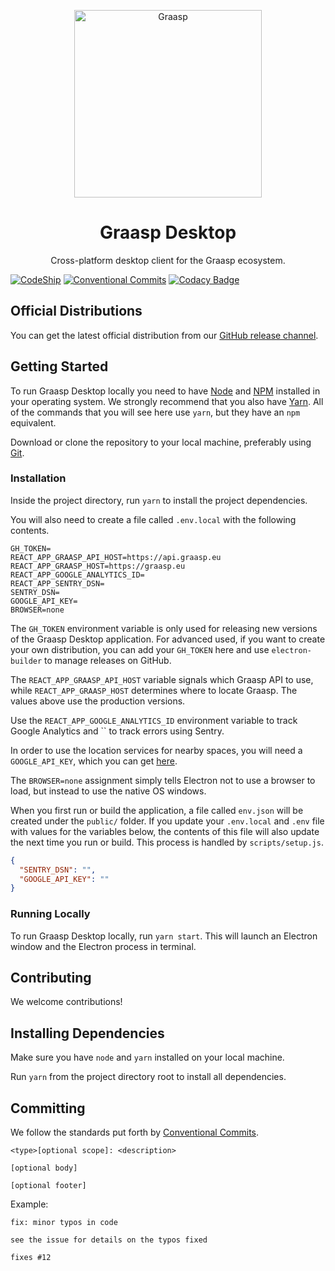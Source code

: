 <p align="center">
  <a href="https://babeljs.io/">
    <img alt="Graasp" src="https://avatars3.githubusercontent.com/u/43075056" width="300">
  </a>
</p>

<h1 align="center">Graasp Desktop</h1>

<p align="center">
  Cross-platform desktop client for the Graasp ecosystem.
</p>

[![CodeShip](https://app.codeship.com/projects/e0ef44e0-cff2-0136-9889-2aa8b2e23b88/status?branch=master)](https://app.codeship.com/projects/315997)
[![Conventional Commits](https://img.shields.io/badge/Conventional%20Commits-1.0.0-yellow.svg)](https://conventionalcommits.org)
[![Codacy Badge](https://api.codacy.com/project/badge/Grade/b46362710a304906bb6ce858408e59a2)](https://www.codacy.com/app/graasp/graasp-desktop)

## Official Distributions

You can get the latest official distribution from our [GitHub release channel](https://github.com/graasp/graasp-desktop/releases).

## Getting Started

To run Graasp Desktop locally you need to have [Node](https://nodejs.org) and
[NPM](https://www.npmjs.com) installed in your operating system. We strongly recommend that you
also have [Yarn](https://yarnpkg.com/). All of the commands that you will see here use `yarn`,
but they have an `npm` equivalent.

Download or clone the repository to your local machine, preferably using [Git](https://git-scm.com).

### Installation

Inside the project directory, run `yarn` to install the project dependencies.

You will also need to create a file called `.env.local` with the following contents.

```dotenv
GH_TOKEN=
REACT_APP_GRAASP_API_HOST=https://api.graasp.eu
REACT_APP_GRAASP_HOST=https://graasp.eu
REACT_APP_GOOGLE_ANALYTICS_ID=
REACT_APP_SENTRY_DSN=
SENTRY_DSN=
GOOGLE_API_KEY=
BROWSER=none
```

The `GH_TOKEN` environment variable is only used for releasing new versions of the Graasp Desktop
application. For advanced used, if you want to create your own distribution, you can add your
`GH_TOKEN` here and use `electron-builder` to manage releases on GitHub.

The `REACT_APP_GRAASP_API_HOST` variable signals which Graasp API to use, while
`REACT_APP_GRAASP_HOST` determines where to locate Graasp. The values above use the production
versions.

Use the `REACT_APP_GOOGLE_ANALYTICS_ID` environment variable to track Google Analytics and
`` to track errors using Sentry.

In order to use the location services for nearby spaces, you will need a `GOOGLE_API_KEY`, which
you can get [here](https://developers.google.com/maps/documentation/geolocation/get-api-key).

The `BROWSER=none` assignment simply tells Electron not to use a browser to load, but instead to
use the native OS windows.

When you first run or build the application, a file called `env.json` will be created under the
`public/` folder. If you update your `.env.local` and `.env` file with values for the variables
below, the contents of this file will also update the next time you run or build. This process is
handled by `scripts/setup.js`.

```json
{
  "SENTRY_DSN": "",
  "GOOGLE_API_KEY": ""
}
```

### Running Locally

To run Graasp Desktop locally, run `yarn start`. This will launch an Electron window and the
Electron process in terminal.

## Contributing

We welcome contributions!

## Installing Dependencies

Make sure you have `node` and `yarn` installed on your local machine.

Run `yarn` from the project directory root to install all dependencies.

## Committing

We follow the standards put forth by [Conventional Commits](https://www.conventionalcommits.org/en/v1.0.0-beta.2/).

```
<type>[optional scope]: <description>

[optional body]

[optional footer]
```

Example:

```
fix: minor typos in code

see the issue for details on the typos fixed

fixes #12
```
